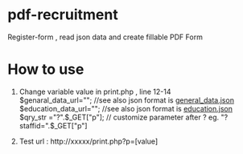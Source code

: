 # pdf-recruitment
Register-form , read json data and  create fillable PDF Form

# How to use
1. Change variable value in print.php , line 12-14 <br>
	$genaral_data_url="";   //see also json format is <a href="https://github.com/kantinanm/pdf-recruitment/blob/master/general_data.json" target="_blank">general_data.json</a><br>
	$education_data_url=""; //see also json format is <a href="https://github.com/kantinanm/pdf-recruitment/blob/master/education.json" target="_blank">education.json</a> <br> 
	$qry_str ="?".$_GET["p"]; // customize parameter after ? eg. "?staffid=".$_GET["p"] <br>

2. Test url : http://xxxxx/print.php?p=[value]
